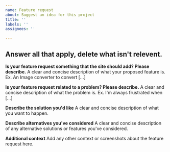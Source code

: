 ```yaml
---
name: Feature request
about: Suggest an idea for this project
title: ''
labels: ''
assignees: ''

---
```


**Answer all that apply, delete what isn't relevent.**
---
**Is your feature request something that the site should add? Please describe.**
A clear and concise description of what your proposed feature is. Ex. An Image converter to convert [...]

**Is your feature request related to a problem? Please describe.**
A clear and concise description of what the problem is. Ex. I'm always frustrated when [...]

**Describe the solution you'd like**
A clear and concise description of what you want to happen.

**Describe alternatives you've considered**
A clear and concise description of any alternative solutions or features you've considered.

**Additional context**
Add any other context or screenshots about the feature request here.
